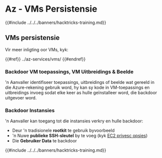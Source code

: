 # Az - VMs Persistensie

{{#include ../../../banners/hacktricks-training.md}}

## VMs persistensie

Vir meer inligting oor VMs, kyk:

{{#ref}}
../az-services/vms/
{{#endref}}

### Backdoor VM toepassings, VM Uitbreidings & Beelde <a href="#backdoor-instances" id="backdoor-instances"></a>

'n Aanvaller identifiseer toepassings, uitbreidings of beelde wat gereeld in die Azure-rekening gebruik word, hy kan sy kode in VM-toepassings en uitbreidings invoeg sodat elke keer as hulle geïnstalleer word, die backdoor uitgevoer word.

### Backdoor Instansies <a href="#backdoor-instances" id="backdoor-instances"></a>

'n Aanvaller kan toegang tot die instansies verkry en hulle backdoor:

- Deur 'n tradisionele **rootkit** te gebruik byvoorbeeld
- 'n Nuwe **publieke SSH-sleutel** by te voeg (kyk [EC2 privesc opsies](https://cloud.hacktricks.wiki/en/pentesting-cloud/aws-security/aws-privilege-escalation/aws-ec2-privesc.html))
- Die **Gebruiker Data** te backdoor

{{#include ../../../banners/hacktricks-training.md}}
